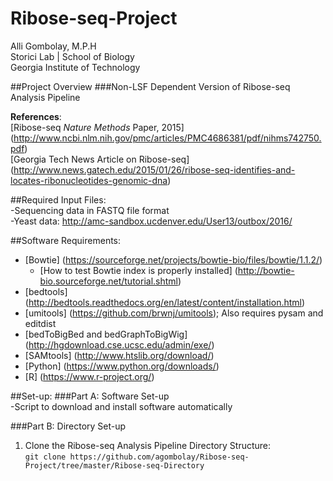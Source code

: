 # Ribose-seq-Project
Alli Gombolay, M.P.H  
Storici Lab | School of Biology  
Georgia Institute of Technology  

##Project Overview
###Non-LSF Dependent Version of Ribose-seq Analysis Pipeline  

**References**:  
[Ribose-seq *Nature Methods* Paper, 2015]
(http://www.ncbi.nlm.nih.gov/pmc/articles/PMC4686381/pdf/nihms742750.pdf)  
[Georgia Tech News Article on Ribose-seq]
(http://www.news.gatech.edu/2015/01/26/ribose-seq-identifies-and-locates-ribonucleotides-genomic-dna)

##Required Input Files:  
-Sequencing data in FASTQ file format  
-Yeast data: http://amc-sandbox.ucdenver.edu/User13/outbox/2016/  

##Software Requirements:  
* [Bowtie] (https://sourceforge.net/projects/bowtie-bio/files/bowtie/1.1.2/)  
  * [How to test Bowtie index is properly installed] (http://bowtie-bio.sourceforge.net/tutorial.shtml)
* [bedtools]  (http://bedtools.readthedocs.org/en/latest/content/installation.html)  
* [umitools] (https://github.com/brwnj/umitools); Also requires pysam and editdist  
* [bedToBigBed and bedGraphToBigWig] (http://hgdownload.cse.ucsc.edu/admin/exe/)  
* [SAMtools] (http://www.htslib.org/download/)  
* [Python] (https://www.python.org/downloads/)  
* [R]  (https://www.r-project.org/)  

##Set-up:
###Part A: Software Set-up  
-Script to download and install software automatically  

###Part B: Directory Set-up  
1. Clone the Ribose-seq Analysis Pipeline Directory Structure:  
```git clone https://github.com/agombolay/Ribose-seq-Project/tree/master/Ribose-seq-Directory```
